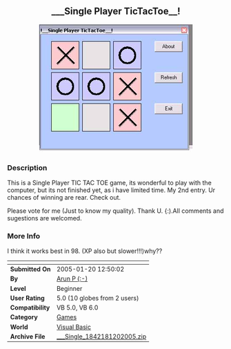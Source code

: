 ﻿<div align="center">

## \_\_\_Single Player TicTacToe\_\_\!

<img src="PIC20051201250209715.jpg">
</div>

### Description

This is a Single Player TIC TAC TOE game, its wonderful to play with the computer, but its not finished yet, as i have limited time. My 2nd entry. Ur chances of winning are rear. Check out.

Please vote for me (Just to know my quality). Thank U. {:).All comments and sugestions are welcomed.
 
### More Info
 
I think it works best in 98. (XP also but slower!!!)why??


<span>             |<span>
---                |---
**Submitted On**   |2005-01-20 12:50:02
**By**             |[Arun P \{:\-\)](https://github.com/Planet-Source-Code/PSCIndex/blob/master/ByAuthor/arun-p.md)
**Level**          |Beginner
**User Rating**    |5.0 (10 globes from 2 users)
**Compatibility**  |VB 5\.0, VB 6\.0
**Category**       |[Games](https://github.com/Planet-Source-Code/PSCIndex/blob/master/ByCategory/games__1-38.md)
**World**          |[Visual Basic](https://github.com/Planet-Source-Code/PSCIndex/blob/master/ByWorld/visual-basic.md)
**Archive File**   |[\_\_\_Single\_1842181202005\.zip](https://github.com/Planet-Source-Code/arun-p-single-player-tictactoe__1-58395/archive/master.zip)








